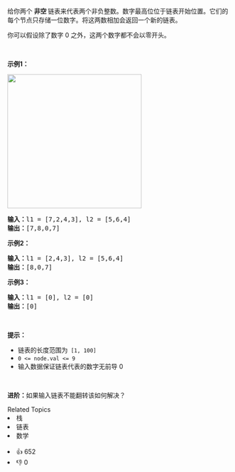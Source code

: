 <p>给你两个 <strong>非空 </strong>链表来代表两个非负整数。数字最高位位于链表开始位置。它们的每个节点只存储一位数字。将这两数相加会返回一个新的链表。</p>

<p>你可以假设除了数字 0 之外，这两个数字都不会以零开头。</p>

<p>&nbsp;</p>

<p><strong>示例1：</strong></p>

<p><img alt="" src="https://pic.leetcode-cn.com/1626420025-fZfzMX-image.png" style="width: 302px; " /></p>

<pre>
<strong>输入：</strong>l1 = [7,2,4,3], l2 = [5,6,4]
<strong>输出：</strong>[7,8,0,7]
</pre>

<p><strong>示例2：</strong></p>

<pre>
<strong>输入：</strong>l1 = [2,4,3], l2 = [5,6,4]
<strong>输出：</strong>[8,0,7]
</pre>

<p><strong>示例3：</strong></p>

<pre>
<strong>输入：</strong>l1 = [0], l2 = [0]
<strong>输出：</strong>[0]
</pre>

<p>&nbsp;</p>

<p><strong>提示：</strong></p>

<ul> 
 <li>链表的长度范围为<code> [1, 100]</code></li> 
 <li><code>0 &lt;= node.val &lt;= 9</code></li> 
 <li>输入数据保证链表代表的数字无前导 0</li> 
</ul>

<p>&nbsp;</p>

<p><strong>进阶：</strong>如果输入链表不能翻转该如何解决？</p>

<div><div>Related Topics</div><div><li>栈</li><li>链表</li><li>数学</li></div></div><br><div><li>👍 652</li><li>👎 0</li></div>